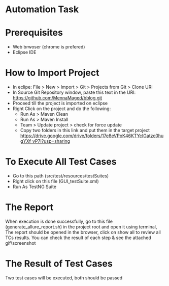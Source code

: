 # Automation Task


# Prerequisites
- Web brwoser (chrome is prefered)
- Eclipse IDE

# How to Import Project
- In eclipe: File > New > Import > Git > Projects from Git > Clone URI
- In Source Git Repository window, paste this text in the URI: https://github.com/MennaMaged/bblog.git
- Proceed till the project is imported on eclipse
- Right Click on the project and do the following:
  - Run As > Maven Clean
  - Run As > Maven Install
  - Team > Update project > check for force update
  - Copy two folders in this link and put them in the target project
    https://drive.google.com/drive/folders/17e8eVPoK46KTYcIGatzc0hugYXf_vP7I?usp=sharing
  
# To Execute All Test Cases
- Go to this path (src/test/resources/testSuites)
- Right click on this file (GUI_testSuite.xml)
- Run As TestNG Suite

# The Report
When execution is done successfully, go to this file (generate_allure_report.sh) in the project root and open it using terminal, The report should be opened in the browser, click on show all to review all TCs results. You can check the result of each step & see the attached gif\screenshot

# The Result of Test Cases
Two test cases will be executed, both should be passed

